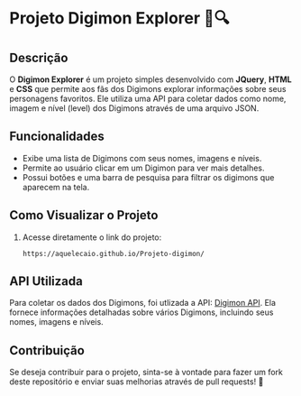 # Projeto Digimon Explorer 🦊🔍

## Descrição
O **Digimon Explorer** é um projeto simples desenvolvido com **JQuery**, **HTML** e **CSS** que permite aos fãs dos Digimons explorar informações sobre seus personagens favoritos. Ele utiliza uma API para coletar dados como nome, imagem e nível (level) dos Digimons através de uma arquivo JSON.

## Funcionalidades
- Exibe uma lista de Digimons com seus nomes, imagens e níveis.
- Permite ao usuário clicar em um Digimon para ver mais detalhes.
- Possui botões e uma barra de pesquisa para filtrar os digimons que aparecem na tela.

## Como Visualizar o Projeto
1. Acesse diretamente o link do projeto:
   ```
   https://aquelecaio.github.io/Projeto-digimon/
   ```

## API Utilizada
Para coletar os dados dos Digimons, foi utlizada a API: [Digimon API](https://digimon-api.vercel.app/). Ela fornece informações detalhadas sobre vários Digimons, incluindo seus nomes, imagens e níveis.

## Contribuição
Se deseja contribuir para o projeto, sinta-se à vontade para fazer um fork deste repositório e enviar suas melhorias através de pull requests! 🚀
